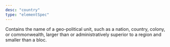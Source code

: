 ```yaml
---
desc: "country"
type: "elementSpec"
---
```


Contains the name of a geo-political unit, such as a nation, country, colony, or
commonwealth, larger than or administratively superior to a region and smaller than
a
bloc.